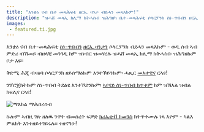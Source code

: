```yaml
---
title: "እንቋዕ ናብ ቤተ መጻሕፍቲ ዘርኢ ዛንታ ብደሓን መጻእኩም!"
description: "ዝሓሸ መጻኢ ክሊማ ክትሓስብ ዝሕግዘካ ቤተ-መጻሕፍቲ ሶላርፓንክ ስነ-ጥበብን ዘርኢ ዛንታን!"
images:
 - featured.ti.jpg
---
```


እንቋዕ ናብ ቤተ-መጻሕፍቲ [ስነ-ጥበብን](/ti/art) [ዘርኢ ዛንታን](/seeds/) ሶላርፓንክ ብደሓን መጻእኩም - ወዲ ሰብ ኣብ ምድሪ ብኸመይ ብዘላቒ መንገዲ ከም ዝነብር ዝመሃረሉ ዝሓሸ መጻኢ ክሊማ ክትሓስቡ ዝሕግዘኩም ቦታ እዩ።

ቅድሚ ሕጂ ብዛዕባ ሶላርፓንክ ዘይሰማዕኩም እንተኾይንኩም፡ ሓጺር [መእተዊና](/ti/essays/what-is-solarpunk) ርኣዩ!

ንፕሮጀክትኩም ስነ-ጥበብ ትደልዩ እንተኾይንኩም፡ [ኣየናይ ስነ-ጥበብ ክጥቀም](/pages/which-art-can-i-use/) ከም ዝኽእል ዝብል ክፍሊና ርኣዩ!

![ማእከል ማሕበረሰብ](cover.jpg "[ማእከል ማሕበረሰብ](/ti/art/the-lemonaut-community-center/) CC BY-SA 4.0 [እቲ ሊሞናውት](/authors/thelemonaut)")

ኩሎም ኣብዚ ገጽ ዘለዉ ንዋት ብመሰረት ፍቓድ [ክሪኤቲቭ ኮመንስ](https://creativecommons.org/share-your-work/cclicenses/) ክትጥቀሙሉ ነጻ እዮም - ካልእ ምልክት እንተዘይተገይሩሉ። ተዘናግዑ!
